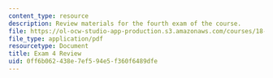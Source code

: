 ```yaml
---
content_type: resource
description: Review materials for the fourth exam of the course.
file: https://ol-ocw-studio-app-production.s3.amazonaws.com/courses/18-01-single-variable-calculus-fall-2006/0ff6b062438e7ef594e5f360f6489dfe_exam4review.pdf
file_type: application/pdf
resourcetype: Document
title: Exam 4 Review
uid: 0ff6b062-438e-7ef5-94e5-f360f6489dfe
---
```

